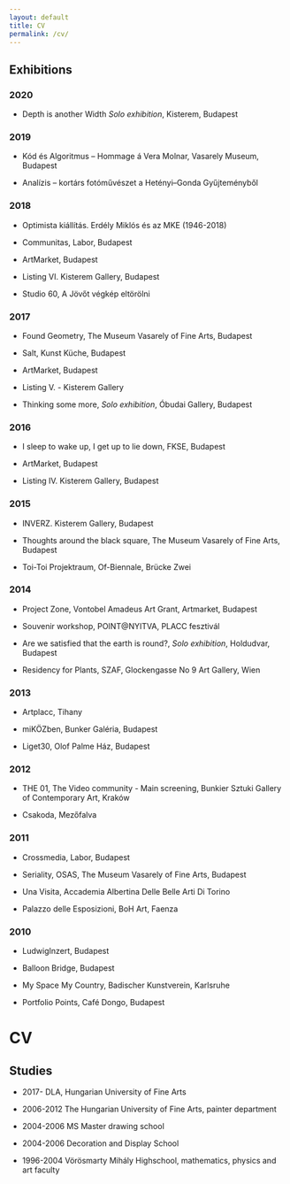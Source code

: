 ```yaml
---
layout: default
title: CV
permalink: /cv/
---
```


## Exhibitions 

### 2020

* Depth is another Width _Solo exhibition_, Kisterem, Budapest

### 2019

* Kód és Algoritmus – Hommage á Vera Molnar, Vasarely Museum, Budapest

* Analízis – kortárs fotóművészet a Hetényi–Gonda Gyűjteményből

### 2018

* Optimista kiállítás. Erdély Miklós és az MKE (1946-2018)

* Communitas, Labor, Budapest

* ArtMarket, Budapest

* Listing VI. Kisterem Gallery, Budapest

* Studio 60, A Jövőt végkép eltörölni

### 2017

* Found Geometry, The Museum Vasarely of Fine Arts, Budapest

* Salt, Kunst Küche, Budapest

* ArtMarket, Budapest

* Listing V. - Kisterem Gallery

* Thinking some more, _Solo exhibition_, Óbudai Gallery, Budapest

### 2016 

* I sleep to wake up, I get up to lie down, FKSE, Budapest 

* ArtMarket, Budapest

* Listing IV. Kisterem Gallery, Budapest

### 2015 

* INVERZ. Kisterem Gallery, Budapest

* Thoughts around the black square, The Museum Vasarely of Fine Arts, Budapest 

* Toi-Toi Projektraum, Of-Biennale, Brücke Zwei 

### 2014 

* Project Zone, Vontobel Amadeus Art Grant, Artmarket, Budapest 

* Souvenir workshop, POINT@NYITVA, PLACC fesztivál 

* Are we satisfied that the earth is round?, _Solo exhibition_, Holdudvar, Budapest 

* Residency for Plants, SZAF, Glockengasse No 9 Art Gallery, Wien 

### 2013

* Artplacc, Tihany 

* miKÖZben, Bunker Galéria, Budapest

* Liget30, Olof Palme Ház, Budapest 

### 2012 

* THE 01, The Video community - Main screening, Bunkier Sztuki Gallery of Contemporary Art, Kraków 

* Csakoda, Mezőfalva 

### 2011 

* Crossmedia, Labor, Budapest 

* Seriality, OSAS, The Museum Vasarely of Fine Arts, Budapest 

* Una Visita, Accademia Albertina Delle Belle Arti Di Torino 

* Palazzo delle Esposizioni, BoH Art, Faenza 

### 2010 

* LudwigInzert, Budapest 

* Balloon Bridge, Budapest 

* My Space My Country, Badischer Kunstverein, Karlsruhe 

* Portfolio Points, Café Dongo, Budapest


# CV
## Studies 

* 2017-         DLA, Hungarian University of Fine Arts

* 2006-2012 The Hungarian University of Fine Arts, painter department 

* 2004-2006 MS Master drawing school 

* 2004-2006 Decoration and Display School 

* 1996-2004 Vörösmarty Mihály Highschool, mathematics, physics and art faculty